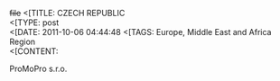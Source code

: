 ~~file~~
<[TITLE: 	CZECH REPUBLIC	
<[TYPE: 	post	
<[DATE: 	2011-10-06 04:44:48	
<[TAGS: 	Europe, Middle East and Africa Region	
<[CONTENT: 	



ProMoPro s.r.o.



